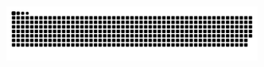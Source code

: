 <picture>
  <source media="(prefers-color-scheme: dark)" srcset="https://raw.githubusercontent.com/muzhibro/muzhibro/output/github-contribution-grid-snake-dark.svg">
  <source media="(prefers-color-scheme: light)" srcset="https://raw.githubusercontent.com/muzhibro/muzhibrooutput/github-contribution-grid-snake.svg">
  <img alt="github contribution grid snake animation" src="https://raw.githubusercontent.com/muzhibro/muzhibro/output/github-contribution-grid-snake.svg">
</picture>

